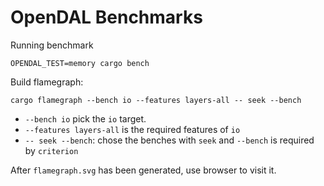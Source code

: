 # OpenDAL Benchmarks

Running benchmark

```shell
OPENDAL_TEST=memory cargo bench
```

Build flamegraph:

```shell
cargo flamegraph --bench io --features layers-all -- seek --bench
```

- `--bench io` pick the `io` target.
- `--features layers-all` is the required features of `io`
- `-- seek --bench`: chose the benches with `seek` and `--bench` is required by `criterion`

After `flamegraph.svg` has been generated, use browser to visit it.
